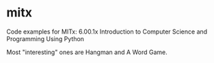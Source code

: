 # mitx
Code examples for
MITx: 6.00.1x Introduction to Computer Science and Programming Using Python

Most "interesting" ones are Hangman and A Word Game.
